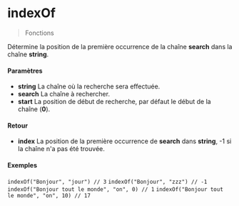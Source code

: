 # indexOf
> Fonctions

Détermine la position de la première occurrence de la chaîne **search** dans la chaîne **string**.

#### Paramètres

- **string** La chaîne où la recherche sera effectuée.
- **search** La chaîne à rechercher.
- **start** La position de début de recherche, par défaut le début de la chaîne (**0**).

#### Retour

- **index** La position de la première occurrence de **search** dans **string**, -1 si la chaîne n'a pas été trouvée.

#### Exemples

`indexOf("Bonjour", "jour") // 3`
`indexOf("Bonjour", "zzz") // -1`
`indexOf("Bonjour tout le monde", "on", 0) // 1`
`indexOf("Bonjour tout le monde", "on", 10) // 17`
